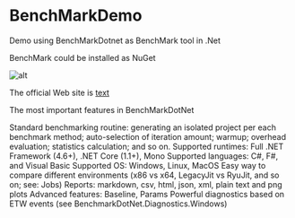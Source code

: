# BenchMarkDemo
Demo using BenchMarkDotnet as BenchMark tool in .Net


BenchMark could be installed as NuGet 

![alt](https://mteheran.files.wordpress.com/2017/12/benchmark1.png)


The official Web site is [text](http://benchmarkdotnet.org/) 


The most important features in BenchMarkDotNet

Standard benchmarking routine: generating an isolated project per each benchmark method; auto-selection of iteration amount; warmup; overhead evaluation; statistics calculation; and so on.
Supported runtimes: Full .NET Framework (4.6+), .NET Core (1.1+), Mono
Supported languages: C#, F#, and Visual Basic
Supported OS: Windows, Linux, MacOS
Easy way to compare different environments (x86 vs x64, LegacyJit vs RyuJit, and so on; see: Jobs)
Reports: markdown, csv, html, json, xml, plain text and png plots
Advanced features: Baseline, Params
Powerful diagnostics based on ETW events (see BenchmarkDotNet.Diagnostics.Windows)
